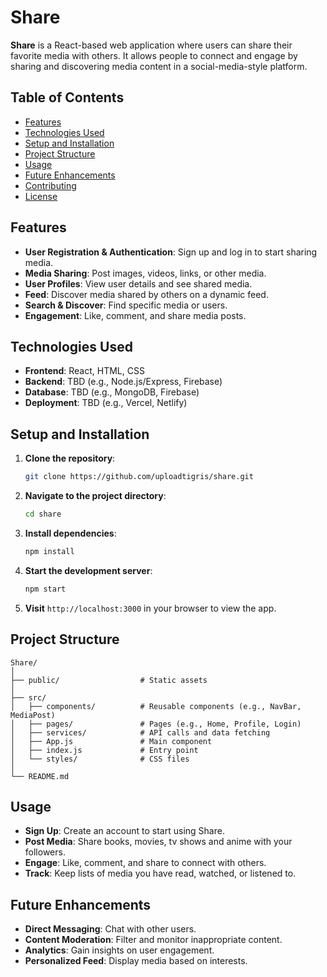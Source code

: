 # Share

**Share** is a React-based web application where users can share their favorite media with others. It allows people to connect and engage by sharing and discovering media content in a social-media-style platform.

## Table of Contents

- [Features](#features)
- [Technologies Used](#technologies-used)
- [Setup and Installation](#setup-and-installation)
- [Project Structure](#project-structure)
- [Usage](#usage)
- [Future Enhancements](#future-enhancements)
- [Contributing](#contributing)
- [License](#license)

## Features

- **User Registration & Authentication**: Sign up and log in to start sharing media.
- **Media Sharing**: Post images, videos, links, or other media.
- **User Profiles**: View user details and see shared media.
- **Feed**: Discover media shared by others on a dynamic feed.
- **Search & Discover**: Find specific media or users.
- **Engagement**: Like, comment, and share media posts.

## Technologies Used

- **Frontend**: React, HTML, CSS
- **Backend**: TBD (e.g., Node.js/Express, Firebase)
- **Database**: TBD (e.g., MongoDB, Firebase)
- **Deployment**: TBD (e.g., Vercel, Netlify)

## Setup and Installation

1. **Clone the repository**:
   ```bash
   git clone https://github.com/uploadtigris/share.git
   ```
   
2. **Navigate to the project directory**:
   ```bash
   cd share
   ```

3. **Install dependencies**:
   ```bash
   npm install
   ```

4. **Start the development server**:
   ```bash
   npm start
   ```

5. **Visit** `http://localhost:3000` in your browser to view the app.

## Project Structure

```
Share/
│
├── public/                  # Static assets
│
├── src/
│   ├── components/          # Reusable components (e.g., NavBar, MediaPost)
│   ├── pages/               # Pages (e.g., Home, Profile, Login)
│   ├── services/            # API calls and data fetching
│   ├── App.js               # Main component
│   ├── index.js             # Entry point
│   └── styles/              # CSS files
│
└── README.md
```

## Usage

- **Sign Up**: Create an account to start using Share.
- **Post Media**: Share books, movies, tv shows and anime with your followers.
- **Engage**: Like, comment, and share to connect with others.
- **Track**: Keep lists of media you have read, watched, or listened to.

## Future Enhancements

- **Direct Messaging**: Chat with other users.
- **Content Moderation**: Filter and monitor inappropriate content.
- **Analytics**: Gain insights on user engagement.
- **Personalized Feed**: Display media based on interests.

